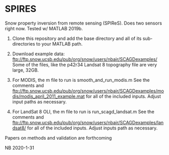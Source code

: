 # SPIRES

Snow property inversion from remote sensing (SPIReS). Does two sensors right now. Tested w/ MATLAB 2019b.

1) Clone this repository and add the base directory and all of its sub-directories to your MATLAB path.

2) Download example data: ftp://ftp.snow.ucsb.edu/pub/org/snow/users/nbair/SCAGDexamples/
Some of the files, like the p42r34 Landsat 8 topography file are very large, 32GB.

3) For MODIS, the m file to run is smooth_and_run_modis.m
See the comments and ftp://ftp.snow.ucsb.edu/pub/org/snow/users/nbair/SCAGDexamples/modis/modis_april_2011_example.mat for all of the included inputs. Adjust input paths as necessary.

4) For LandSat 8 OLI, the m file to run is run_scagd_landsat.m
See the comments and ftp://ftp.snow.ucsb.edu/pub/org/snow/users/nbair/SCAGDexamples/landsat8/ for all of the included inputs. Adjust inputs path as necessary.

Papers on methods and validation are forthcoming

NB 2020-1-31
